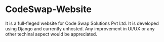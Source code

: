 # CodeSwap-Website
It is a full-fleged website for Code Swap Solutions Pvt Ltd. It is developed using Django and currently unhosted. Any improvement in UI/UX or any other techinal aspect would be appreciated.
